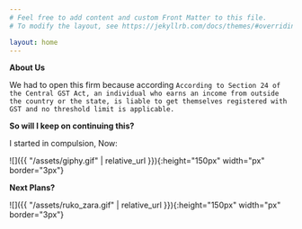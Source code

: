 ```yaml
---
# Feel free to add content and custom Front Matter to this file.
# To modify the layout, see https://jekyllrb.com/docs/themes/#overriding-theme-defaults

layout: home
---
```

**About Us**

We had to open this firm because according `According to Section 24 of the Central GST Act, an individual who earns an income from outside the country or the state, is liable to get themselves registered with GST and no threshold limit is applicable.`

**So will I keep on continuing this?**

I started in compulsion, Now:

![]({{ "/assets/giphy.gif" | relative_url }}){:height="150px" width="px" border="3px"}

**Next Plans?**

![]({{ "/assets/ruko_zara.gif" | relative_url }}){:height="150px" width="px" border="3px"}


